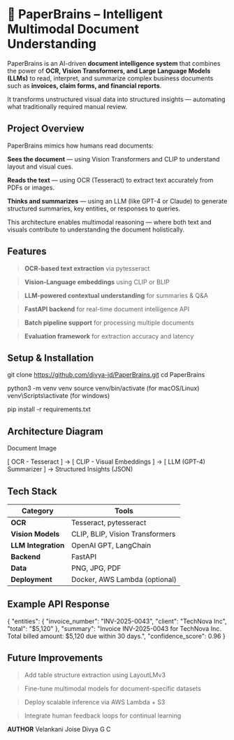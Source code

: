 # 🧾 PaperBrains – Intelligent Multimodal Document Understanding

PaperBrains is an AI-driven **document intelligence system** that combines the power of **OCR, Vision Transformers, and Large Language Models (LLMs)** to read, interpret, and summarize complex business documents such as **invoices, claim forms, and financial reports**.

It transforms unstructured visual data into structured insights — automating what traditionally required manual review.

## Project Overview

PaperBrains mimics how humans read documents:

**Sees the document** — using Vision Transformers and CLIP to understand layout and visual cues.

**Reads the text** — using OCR (Tesseract) to extract text accurately from PDFs or images.

**Thinks and summarizes** — using an LLM (like GPT-4 or Claude) to generate structured summaries, key entities, or responses to queries.

This architecture enables multimodal reasoning — where both text and visuals contribute to understanding the document holistically.

## Features

> **OCR-based text extraction** via pytesseract

> **Vision-Language embeddings** using CLIP or BLIP

> **LLM-powered contextual understanding** for summaries & Q&A

> **FastAPI backend** for real-time document intelligence API

> **Batch pipeline support** for processing multiple documents

> **Evaluation framework** for extraction accuracy and latency

## Setup & Installation

git clone https://github.com/divya-jd/PaperBrains.git
cd PaperBrains

python3 -m venv venv
source venv/bin/activate    (for macOS/Linux)
venv\Scripts\activate (for windows)

pip install -r requirements.txt

## Architecture Diagram

Document Image
      
 [ OCR - Tesseract ] -> [ CLIP - Visual Embeddings ] -> [ LLM (GPT-4) Summarizer ] -> Structured Insights (JSON)

## Tech Stack

| Category            | Tools                           |
| ------------------- | ------------------------------- |
| **OCR**             | Tesseract, pytesseract          |
| **Vision Models**   | CLIP, BLIP, Vision Transformers |
| **LLM Integration** | OpenAI GPT, LangChain           |
| **Backend**         | FastAPI                         |
| **Data**            | PNG, JPG, PDF                   |
| **Deployment**      | Docker, AWS Lambda (optional)   |

## Example API Response
{
  "entities": {
    "invoice_number": "INV-2025-0043",
    "client": "TechNova Inc",
    "total": "$5,120"
  },
  "summary": "Invoice INV-2025-0043 for TechNova Inc. Total billed amount: $5,120 due within 30 days.",
  "confidence_score": 0.96
}

## Future Improvements

> Add table structure extraction using LayoutLMv3

> Fine-tune multimodal models for document-specific datasets

> Deploy scalable inference via AWS Lambda + S3

> Integrate human feedback loops for continual learning

**AUTHOR**
Velankani Joise Divya G C
